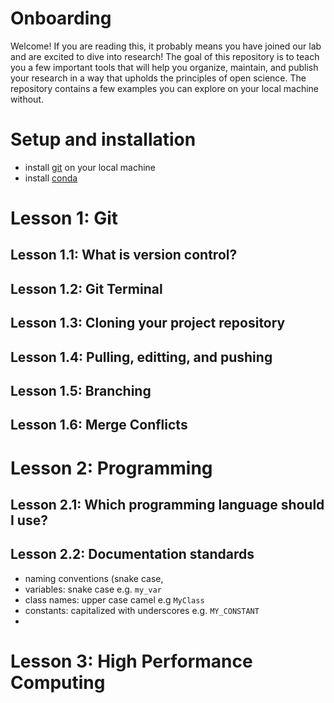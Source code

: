 # Onboarding

Welcome! If you are reading this, it probably means you have joined our lab and are excited to dive into research!
The goal of this repository is to teach you a few important tools that will help you organize, maintain, and publish your research in a way that upholds the principles of open science. The repository contains a few examples you can explore on your local machine without.


# Setup and installation
- install [git](https://git-scm.com/downloads) on your local machine
- install [conda](https://conda.io/projects/conda/en/latest/user-guide/install/index.html)

# Lesson 1: Git
## Lesson 1.1: What is version control?
## Lesson 1.2: Git Terminal
## Lesson 1.3: Cloning your project repository
## Lesson 1.4: Pulling, editting, and pushing
## Lesson 1.5: Branching
## Lesson 1.6: Merge Conflicts

# Lesson 2: Programming

## Lesson 2.1: Which programming language should I use?
## Lesson 2.2: Documentation standards
  - naming conventions (snake case, 
  - variables: snake case e.g. `my_var`
  - class names: upper case camel e.g `MyClass`
  - constants: capitalized with underscores e.g. `MY_CONSTANT`
  -

# Lesson 3: High Performance Computing
##
